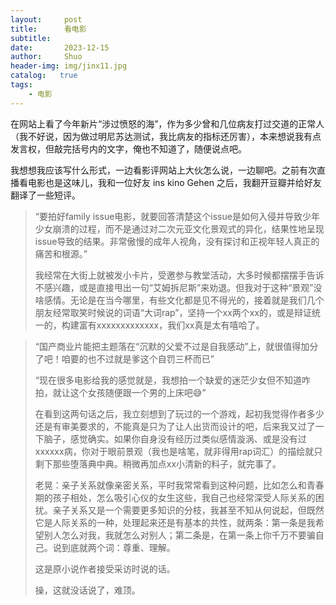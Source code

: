 ```yaml
---
layout:     post
title:      看电影
subtitle:   
date:       2023-12-15
author:     Shuo
header-img: img/jinx11.jpg
catalog:   true
tags:
    - 电影
---
```



在网站上看了今年新片“涉过愤怒的海”，作为多少曾和几位病友打过交道的正常人（我不好说，因为做过明尼苏达测试，我比病友的指标还厉害），本来想说我有点发言权，但敲完括号内的文字，俺也不知道了，随便说点吧。

我想想我应该写什么形式，一边看影评网站上大伙怎么说，一边聊吧。之前有次直播看电影也是这味儿，我和一位好友 ins kino Gehen 之后，我翻开豆瓣并给好友翻译了一些短评。

> “要拍好family issue电影，就要回答清楚这个issue是如何入侵并导致少年少女崩溃的过程，而不是通过对二次元亚文化景观式的异化，结果性地呈现issue导致的结果。非常傲慢的成年人视角，没有探讨和正视年轻人真正的痛苦和根源。”
>
> 我经常在大街上就被发小卡片，受邀参与教堂活动，大多时候都摆摆手告诉不感兴趣，或是直接甩出一句“艾姆拆尼斯”来劝退。但我对于这种“景观”没啥感情。无论是在当今哪里，有些文化都是见不得光的，接着就是我们几个朋友经常取笑时候说的词语“大词rap”，坚持一个xx两个xx的，或是辩证统一的，构建富有xxxxxxxxxxxxx，我们xx真是太有嘻哈了。


> “国产商业片能把主题落在“沉默的父爱不过是自我感动”上，就很值得加分了吧！咱要的也不过就是爹这个自罚三杯而已”
>
> “现在很多电影给我的感觉就是，我想拍一个缺爱的迷茫少女但不知道咋拍，就让这个女孩随便跟一个男的上床吧😅”
>
> 在看到这两句话之后，我立刻想到了玩过的一个游戏，起初我觉得作者多少还是有审美要求的，不能真是只为了让人出货而设计的吧，后来我又过了一下脑子，感觉确实。如果你自身没有经历过类似感情漩涡、或是没有过xxxxxx病，你对于眼前景观（我也是啥笔，就非得用rap词汇）的描绘就只剩下那些堕落典中典。稍微再加点xx小清新的料子，就完事了。
>
> 老晃：亲子关系就像亲密关系，平时我常常看到这种问题，比如怎么和青春期的孩子相处，怎么吸引心仪的女生这些，我自己也经常深受人际关系的困扰。亲子关系又是一个需要更多知识的分枝，我甚至不知从何说起，但既然它是人际关系的一种，处理起来还是有基本的共性，就两条：第一条是我希望别人怎么对我，我就怎么对别人；第二条是，在第一条上你千万不要骗自己。说到底就两个词：尊重、理解。
>
> 这是原小说作者接受采访时说的话。
>
> 操，这就没话说了，难顶。
